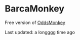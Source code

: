 # BarcaMonkey

Free version of [OddsMonkey](https://www.oddsmonkey.com/?gad=1)

Last updated: a longggg time ago
